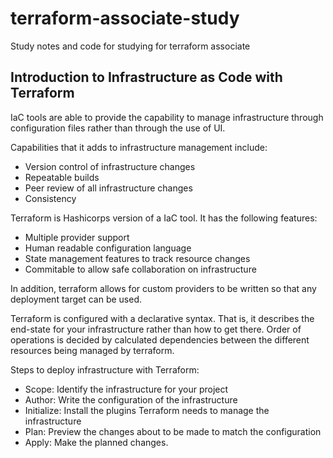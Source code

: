 # terraform-associate-study
Study notes and code for studying for terraform associate

## Introduction to Infrastructure as Code with Terraform

IaC tools are able to provide the capability to manage infrastructure through configuration files rather than through the use of UI.

Capabilities that it adds to infrastructure management include:

- Version control of infrastructure changes
- Repeatable builds
- Peer review of all infrastructure changes
- Consistency

Terraform is Hashicorps version of a IaC tool. It has the following features:

- Multiple provider support
- Human readable configuration language
- State management features to track resource changes
- Commitable to allow safe collaboration on infrastructure

In addition, terraform allows for custom providers to be written so that any deployment target can be used.

Terraform is configured with a declarative syntax. That is, it describes the end-state for your infrastructure rather than how to get there. Order of operations is decided by calculated dependencies between the different resources being managed by terraform.

Steps to deploy infrastructure with Terraform:

- Scope: Identify the infrastructure for your project
- Author: Write the configuration of the infrastructure
- Initialize: Install the plugins Terraform needs to manage the infrastructure
- Plan: Preview the changes about to be made to match the configuration
- Apply: Make the planned changes.

